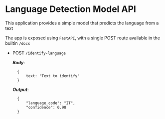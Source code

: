 # Language Detection Model API

This application provides a simple model that predicts the language from a text

The app is exposed using `FastAPI`, with a single POST route available in the builtin `/docs`

- POST  `/identify-language`

    ***Body***:

        {
            text: "Text to identify"
        }

    ***Output***:

        {
            "language_code": "IT",
            "confidence": 0.98
        }